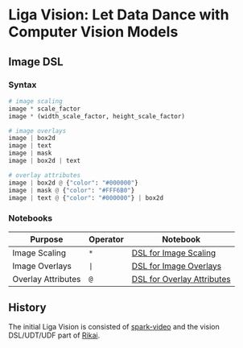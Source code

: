 # Liga Vision: Let Data Dance with Computer Vision Models
## Image DSL
### Syntax
``` python
# image scaling
image * scale_factor
image * (width_scale_factor, height_scale_factor)

# image overlays
image | box2d
image | text
image | mask
image | box2d | text

# overlay attributes
image | box2d @ {"color": "#000000"}
image | mask @ {"color": "#FFF6B0"}
image | text @ {"color": "#000000"} | box2d
```

### Notebooks
| Purpose | Operator | Notebook |
|---------|----------|----------|
| Image Scaling | `*` | [DSL for Image Scaling](notebooks/DSLImageScale.ipynb) |
| Image Overlays | `\|` | [DSL for Image Overlays](notebooks/DSLImageOverlay.ipynb) |
| Overlay Attributes | `@` | [DSL for Overlay Attributes](notebooks/DSLOverlayAttribute.ipynb)


## History
The initial Liga Vision is consisted of [spark-video](https://github.com/eto-ai/spark-video) and the vision DSL/UDT/UDF part of [Rikai](https://github.com/eto-ai/rikai).
